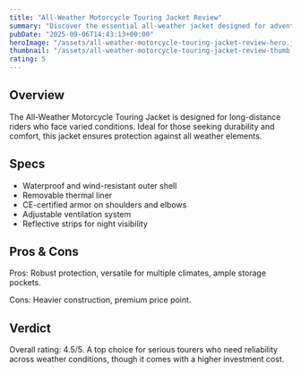 ```yaml
---
title: "All-Weather Motorcycle Touring Jacket Review"
summary: "Discover the essential all-weather jacket designed for adventurous motorcycle tourers"
pubDate: "2025-09-06T14:43:13+00:00"
heroImage: "/assets/all-weather-motorcycle-touring-jacket-review-hero.jpg"
thumbnail: "/assets/all-weather-motorcycle-touring-jacket-review-thumb.jpg"
rating: 5
---
```


<h2>Overview</h2>
<p>The All-Weather Motorcycle Touring Jacket is designed for long-distance riders who face varied conditions. Ideal for those seeking durability and comfort, this jacket ensures protection against all weather elements.</p>
<h2>Specs</h2>
<ul>
  <li>Waterproof and wind-resistant outer shell</li>
  <li>Removable thermal liner</li>
  <li>CE-certified armor on shoulders and elbows</li>
  <li>Adjustable ventilation system</li>
  <li>Reflective strips for night visibility</li>
</ul>
<h2>Pros & Cons</h2>
<p>Pros: Robust protection, versatile for multiple climates, ample storage pockets.</p>
<p>Cons: Heavier construction, premium price point.</p>
<h2>Verdict</h2>
<p>Overall rating: 4.5/5. A top choice for serious tourers who need reliability across weather conditions, though it comes with a higher investment cost.</p>